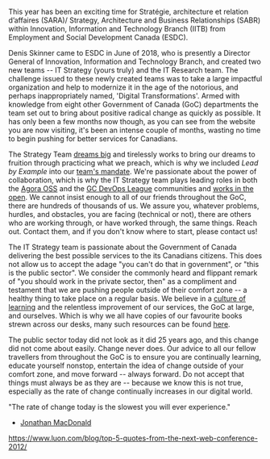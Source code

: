This year has been an exciting time for Stratégie, architecture et relation d’affaires (SARA)/ Strategy, Architecture and Business Relationships (SABR) within Innovation, Information and Technology Branch (IITB) from Employment and Social Development Canada (ESDC).

Denis Skinner came to ESDC in June of 2018, who is presently a Director General of Innovation, Information and Technology Branch, and created two new teams -- IT Strategy (yours truly) and the IT Research team. The challenge issued to these newly created teams was to take a large impactful organization and help to modernize it in the age of the notorious, and perhaps inappropriately named, 'Digital Transformations'. Armed with knowledge from eight other Government of Canada (GoC) departments the team set out to bring about positive radical change as quickly as possible. It has only been a few months now though, as you can see from the website you are now visiting, it's been an intense couple of months, wasting no time to begin pushing for better services for Canadians.

The Strategy Team [dreams big](https://sara-sabr.github.io/ITStrategy/human-development-life-cycle.html) and tirelessly works to bring our dreams to fruition through practicing what we preach, which is why we included *Lead by Example* into our [team's mandate](https://sara-sabr.github.io/ITStrategy/mandate.html). We're passionate about the power of collaboration, which is why the IT Strategy team plays leading roles in both the [Agora OSS](https://gcconnex.gc.ca/groups/profile/23631661/agora-open-source-software-focus-group-groupe-discussion-logiciels-libres-agora) and the [GC DevOps League](https://twitter.com/GCDevOpsLeague1) communities and [works in the open](https://github.com/sara-sabr/ITStrategy). We cannot insist enough to all of our friends throughout the GoC, there are hundreds of thousands of us. We assure you, whatever problems, hurdles, and obstacles, you are facing (technical or not), there are others who are working through, or have worked through, the same things. Reach out. Contact them, and if you don't know where to start, please contact us!

The IT Strategy team is passionate about the Government of Canada delivering the best possible services to the its Canadians citizens. This does not allow us to accept the adage "you can't do that in government", or "this is the public sector". We consider the commonly heard and flippant remark of "you should work in the private sector, then" as a compliment and testament that we are pushing people outside of their comfort zone -- a healthy thing to take place on a regular basis. We believe in a [culture of learning](https://sara-sabr.github.io/ITStrategy/enable-learning.html) and the relentless improvement of our services, the GoC at large, and ourselves. Which is why we all have copies of our favourite books strewn across our desks, many such resources can be found [here](https://sara-sabr.github.io/ITStrategy/references.html).

The public sector today did not look as it did 25 years ago, and this change did not come about easily. Change never does. Our advice to all our fellow travellers from throughout the GoC is to ensure you are continually learning, educate yourself nonstop, entertain the idea of change outside of your comfort zone, and move forward -- always forward. Do not accept that things must always be as they are -- because we know this is not true, especially as the rate of change continually increases in our digital world.

"The rate of change today is the slowest you will ever experience."

- [Jonathan MacDonald](https://newmr.org/blog/the-rate-of-change-today-is-the-slowest-you-will-ever-experience/)

https://www.luon.com/blog/top-5-quotes-from-the-next-web-conference-2012/